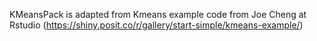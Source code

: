 KMeansPack is adapted from Kmeans example code from Joe Cheng at Rstudio (https://shiny.posit.co/r/gallery/start-simple/kmeans-example/)
